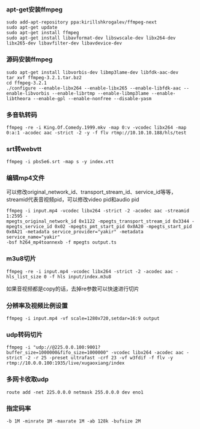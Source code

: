 ### apt-get安装ffmpeg

```
sudo add-apt-repository ppa:kirillshkrogalev/ffmpeg-next 
sudo apt-get update 
sudo apt-get install ffmpeg
sudo apt-get install libavformat-dev libswscale-dev libx264-dev libx265-dev libavfilter-dev libavdevice-dev
```

### 源码安装ffmpeg

```
sudo apt-get install libvorbis-dev libmp3lame-dev libfdk-aac-dev
tar xvf ffmpeg-3.2.1.tar.bz2 
cd ffmpeg-3.2.1
./configure --enable-libx264 --enable-libx265 --enable-libfdk-aac --enable-libvorbis --enable-librtmp --enable-libmp3lame --enable-libtheora --enable-gpl --enable-nonfree --disable-yasm
```

### 多音轨转码

```
ffmpeg -re -i King.Of.Comedy.1999.mkv -map 0:v -vcodec libx264 -map 0:a:1 -acodec aac -strict -2 -y -f flv rtmp://10.10.10.188/hls/test
```

### srt转webvtt

```
ffmpeg -i pbs5e6.srt -map s -y index.vtt
```

### 编辑mp4文件

可以修改original\_network\_id、transport\_stream\_id、service\_id等等，streamid代表音视频pid，可以修改video pid和audio pid

```
ffmpeg -i input.mp4 -vcodec libx264 -strict -2 -acodec aac -streamid 1:2595 -
mpegts_original_network_id 0x1122 -mpegts_transport_stream_id 0x3344 -
mpegts_service_id 0x02 -mpegts_pmt_start_pid 0x0A20 -mpegts_start_pid
0x0A21 -metadata service_provider="yakir" -metadata service_name="yakir"
-bsf h264_mp4toannexb -f mpegts output.ts
```

### m3u8切片

```
ffmpeg -re -i input.mp4 -vcodec libx264 -strict -2 -acodec aac -hls_list_size 0 -f hls input/index.m3u8
```

如果音视频都是copy的话，去掉re参数可以快速进行切片

### 分辨率及视频比例设置

```
ffmpeg -i input.mp4 -vf scale=1280x720,setdar=16:9 output
```

### udp转码切片

```
ffmpeg -i "udp://@225.0.0.100:9001?buffer_size=1000000&fifo_size=1000000" -vcodec libx264 -acodec aac -strict -2 -r 25 -preset ultrafast -crf 23 -vf w3fdif -f flv -y rtmp://10.0.0.100:1935/live/xugaoxiang/index
```

### 多网卡收取udp

```
route add -net 225.0.0.0 netmask 255.0.0.0 dev eno1
```

### 指定码率

```
-b 1M -minrate 1M -maxrate 1M -ab 128k -bufsize 2M
```



